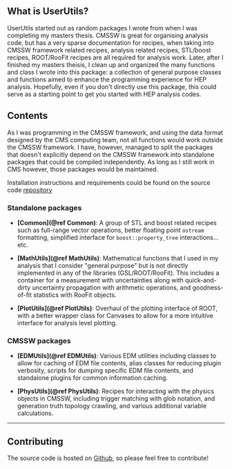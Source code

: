 ## What is UserUtils?

UserUtils started out as random packages I wrote from when I was completing my
masters thesis. CMSSW is great for organising analysis code, but has a very
sparse documentation for recipes, when taking into CMSSW framework related
recipes, analysis related recipes, STL/boost recipes, ROOT/RooFit recipes are
all required for analysis work. Later, after I finished my masters theisis, I
clean up and organized the many functions and class I wrote into this package:
a collection of general purpose classes and functions aimed to enhance the
programming experience for HEP analysis. Hopefully, even if you don't directly
use this package, this could serve as a starting point to get you started with
HEP analysis codes.

## Contents

As I was programming in the CMSSW framework, and using the data format designed
by the CMS computing team, not all functions would work outside the CMSSW
framework. I have, however, managed to split the packages that doesn't
explicitly depend on the CMSSW framework into standalone packages that could be
compiled independently. As long as I still work in CMS however, those packages
would be maintained.

Installation instructions and requirements could be found on the source code
[repository](https://github.com/yimuchen/UserUtils)

### Standalone packages

* **[Common](@ref Common)**:
  A group of STL and boost related recipes such as full-range vector operations,
  better floating point `ostream` formatting, simplified interface for
  `boost::property_tree` interactions... etc.

* **[MathUtils](@ref MathUtils)**:
  Mathematical functions that I used in my analysis that I consider "general
  purpose" but is not directly implemented in any of the libraries
  (GSL/ROOT/RooFit). This includes a container for a measurement with
  uncertainties along with quick-and-dirty uncertainty propagation with
  arithmetic operations, and goodness-of-fit statistics with RooFit objects.

* **[PlotUtils](@ref PlotUtils)**:
  Overhaul of the plotting interface of ROOT, with a better wrapper class for
  Canvases to allow for a more intuitive interface for analysis level plotting.

### CMSSW packages

* **[EDMUtils](@ref EDMUtils)**:
  Various EDM utilities including classes to allow for caching of EDM file
  contents, alias classes for reducing plugin verbosity, scripts for dumping
  specific EDM file contents, and standalone plugins for common information
  caching.

* **[PhysUtils](@ref PhysUtils)**:
  Recipes for interacting with the physics objects in CMSSW, including
  trigger matching with glob notation, and generation truth topology crawling,
  and various additional variable calculations.

---

## Contributing

The source code is hosted on [Github](https://github.com/yimuchen/UserUtils),
so please feel free to contribute!
